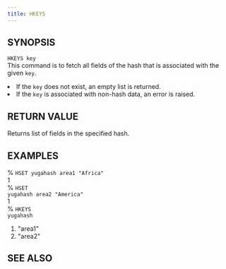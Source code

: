 ```yaml
---
title: HKEYS
---
```


## SYNOPSIS
<code>HKEYS key</code><br>
This command is to fetch all fields of the hash that is associated with the given <code>key</code>.

<li>If the <code>key</code> does not exist, an empty list is returned.</li>
<li>If the <code>key</code> is associated with non-hash data, an error is raised.</li>

## RETURN VALUE
Returns list of fields in the specified hash.

## EXAMPLES
% <code>HSET yugahash area1 "Africa"</code><br>
1<br>
% <code>HSET yugahash area2 "America"</code><br>
1<br>
% <code>HKEYS yugahash</code><br>
1) "area1"<br>
1) "area2"<br>

## SEE ALSO
